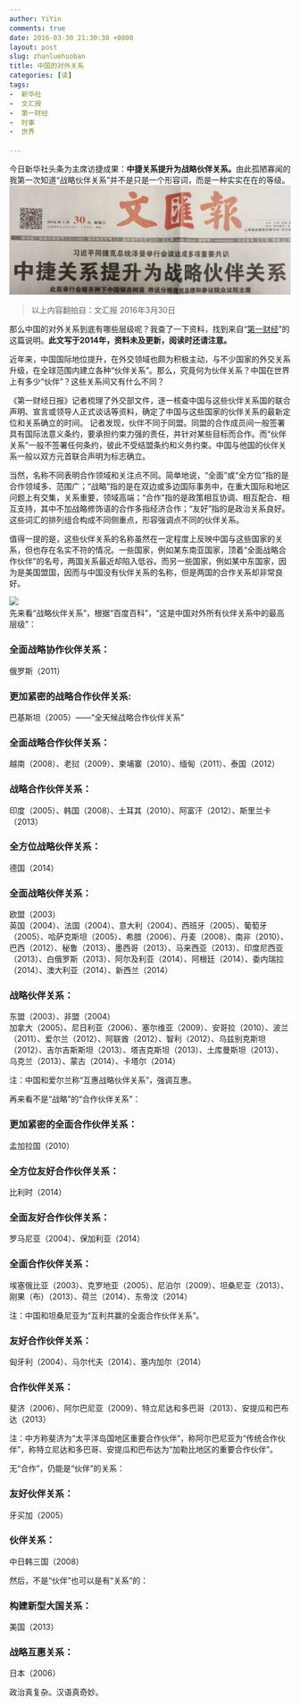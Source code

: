 ```yaml
---
author: YiYin
comments: true
date: 2016-03-30 21:30:30 +0800
layout: post
slug: zhanluehuoban
title: 中国的对外关系
categories: [读]
tags:
-  新华社
-  文汇报
-  第一财经
-  时事
-  世界

---
```

<div class="readreview">今日新华社头条为主席访捷成果：<b>中捷关系提升为战略伙伴关系。</b>由此孤陋寡闻的我第一次知道“战略伙伴关系”并不是只是一个形容词，而是一种实实在在的等级。
</div>
<img src="/public/images/newspaper/zhanluehuoban.jpg">
<div class="quote"> <blockquote>
    	以上内容翻拍自：文汇报 2016年3月30日
    </blockquote>
</div>
<div class="readreview">
那么中国的对外关系到底有哪些层级呢？我查了一下资料，找到来自“<a href="http://www.yicai.com/news/2014/11/4043776.html">第一财经</a>”的这篇说明。<b>此文写于2014年，资料未及更新，阅读时还请注意。</b>
</div>

近年来，中国国际地位提升，在外交领域也颇为积极主动，与不少国家的外交关系升级，在全球范围内建立各种“伙伴关系”。那么，究竟何为伙伴关系？中国在世界上有多少“伙伴”？这些关系间又有什么不同？

《第一财经日报》记者梳理了外交部文件，逐一核查中国与这些伙伴关系国的联合声明、宣言或领导人正式谈话等资料，确定了中国与这些国家的伙伴关系的最新定位和关系确立的时间。
记者发现，伙伴不同于同盟。同盟的合作成员间一般签署具有国际法意义条约，要承担约束力强的责任，并针对某些目标而合作。而“伙伴关系”一般不签署任何条约，彼此不受结盟条约和义务约束。中国与他国的伙伴关系一般以双方元首联合声明为标志确立。

当然，名称不同表明合作领域和关注点不同。简单地说，“全面”或“全方位”指的是合作领域多、范围广；“战略”指的是在双边或多边国际事务中，在重大国际和地区问题上有交集，关系重要，领域高端；“合作”指的是政策相互协调、相互配合、相互支持，其中不加战略修饰语的合作多指经济合作；“友好”指的是政治关系良好。这些词汇的排列组合构成不同侧重点，形容强调点不同的伙伴关系。

值得一提的是，这些伙伴关系的名称虽然在一定程度上反映中国与这些国家的关系，但也存在名实不符的情况。一些国家，例如某东南亚国家，顶着“全面战略合作伙伴”的名号，两国关系最近却陷入低谷。而另一些国家，例如某中东国家，因为是美国盟国，因而与中国没有伙伴关系的名称，但是两国的合作关系却非常良好。

<img src="http://www.yicai.com/1cbn/upload/a601jhm141678042514.jpg">

<div class="readreview">
先来看“战略伙伴关系”，根据“百度百科”，“这是中国对外所有伙伴关系中的最高层级”：
</div>

### 全面战略协作伙伴关系：    
俄罗斯（2011）

### 更加紧密的战略合作伙伴关系:     
巴基斯坦（2005）——“全天候战略合作伙伴关系”

### 全面战略合作伙伴关系：     
越南（2008）、老挝（2009）、柬埔寨（2010）、缅甸（2011）、泰国（2012）

### 战略合作伙伴关系：     
印度（2005）、韩国（2008）、土耳其（2010）、阿富汗（2012）、斯里兰卡（2013）

### 全方位战略伙伴关系：     
德国（2014）

### 全面战略伙伴关系：
欧盟（2003）    
英国（2004）、法国（2004）、意大利（2004）、西班牙（2005）、葡萄牙（2005）、哈萨克斯坦（2005）、希腊（2006）、丹麦（2008）、南非（2010）、巴西（2012）、秘鲁（2013）、墨西哥（2013）、马来西亚（2013）、印度尼西亚（2013）、白俄罗斯（2013）、阿尔及利亚（2014）、阿根廷（2014）、委内瑞拉（2014）、澳大利亚（2014）、新西兰（2014）

### 战略伙伴关系：
东盟（2003）、非盟（2004）     
加拿大（2005）、尼日利亚（2006）、塞尔维亚（2009）、安哥拉（2010）、波兰（2011）、爱尔兰（2012）、阿联酋（2012）、智利（2012）、乌兹别克斯坦（2012）、吉尔吉斯斯坦（2013）、塔吉克斯坦（2013）、土库曼斯坦（2013）、乌克兰（2013）、蒙古（2014）、卡塔尔（2014）

注：中国和爱尔兰称“互惠战略伙伴关系”，强调互惠。

<div class="readreview">
再来看不是“战略”的“合作伙伴关系”：
</div>

### 更加紧密的全面合作伙伴关系：
孟加拉国（2010）

### 全方位友好合作伙伴关系：
比利时（2014）

### 全面友好合作伙伴关系：
罗马尼亚（2004）、保加利亚（2014）

### 全面合作伙伴关系：
埃塞俄比亚（2003）、克罗地亚（2005）、尼泊尔（2009）、坦桑尼亚（2013）、刚果（布）（2013）、荷兰（2014）、东帝汶（2014）

注：中国和坦桑尼亚为“互利共赢的全面合作伙伴关系”。

### 友好合作伙伴关系：
匈牙利（2004）、马尔代夫（2014）、塞内加尔（2014）

### 合作伙伴关系：
斐济（2006）、阿尔巴尼亚（2009）、特立尼达和多巴哥（2013）、安提瓜和巴布达（2013）

注：中方称斐济为“太平洋岛国地区重要合作伙伴”，称阿尔巴尼亚为“传统合作伙伴”，称特立尼达和多巴哥、安提瓜和巴布达为“加勒比地区的重要合作伙伴”。

<div class="readreview">
无“合作”，仍能是“伙伴”的关系：
</div>

### 友好伙伴关系：
牙买加（2005）

### 伙伴关系：
中日韩三国（2008）

<div class="readreview">
然后，不是“伙伴”也可以是有“关系”的：
</div>

### 构建新型大国关系：
美国（2013）

### 战略互惠关系：
日本（2006） 

<div class="readreview">
政治真复杂。汉语真奇妙。
</div>


